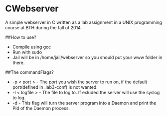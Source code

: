 CWebserver
==========

A simple webserver in C written as a lab assignment in a UNIX programming course at BTH during the fall of 2014


##How to use?
 * Compile using gcc
 * Run with sudo
 * Jail will be in /home/jail/webserver so you should put your www folder in there. 

##The commandFlags?
 * -p &lt; port &gt; - The port you wish the server to run on, if the default port(defined in .lab3-conf) is not wanted.
 * -l &lt; logfile &gt; - The file to log to. If exluded the server will use the syslog to log.
 * -d - This flag will turn the server program into a Daemon and print the Pid of the Daemon process.